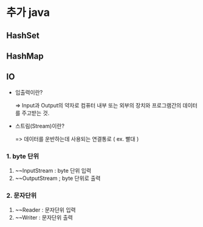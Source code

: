 # 추가 java



## HashSet

## HashMap

## IO

* 입출력이란?

  => Input과 Output의 약자로 컴퓨터 내부 또는 외부의 장치와 프로그램간의 데이터를 주고받는 것.

* 스트림(Stream)이란?

  => 데이터를 운반하는데 사용되는 연결통로 ( ex. 빨대 )

### 1. byte 단위

1. ~~InputStream : byte 단위 입력
2. ~~OutputStream ; byte 단위로 출력

### 2. 문자단위

1. ~~Reader : 문자단위 입력
2. ~~Writer : 문자단위 출력

